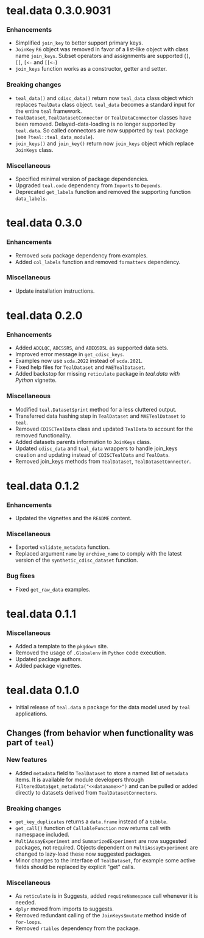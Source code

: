 # teal.data 0.3.0.9031

### Enhancements

* Simplified `join_key` to better support primary keys.
* `JoinKey` `R6` object was removed in favor of a list-like object with class name `join_keys`. Subset operators and assignments are supported (`[`, `[[`, `[<-` and `[[<-`)
* `join_keys` function works as a constructor, getter and setter.

### Breaking changes

* `teal_data()` and `cdisc_data()` return now `teal_data` class object which replaces `TealData` class object. `teal_data` becomes a standard input for the entire `teal` framework.
* `TealDataset`, `TealDatasetConnector` or `TealDataConnector` classes have been removed. Delayed-data-loading is no longer supported by `teal.data`. So called connectors are now supported by `teal` package (see `?teal::teal_data_module`).
* `join_keys()` and `join_key()` return now `join_keys` object which replace `JoinKeys` class.

### Miscellaneous

* Specified minimal version of package dependencies.
* Upgraded `teal.code` dependency from `Imports` to `Depends`.
* Deprecated `get_labels` function and removed the supporting function `data_labels`.

# teal.data 0.3.0

### Enhancements
* Removed `scda` package dependency from examples.
* Added `col_labels` function and removed `formatters` dependency.

### Miscellaneous
* Update installation instructions.

# teal.data 0.2.0

### Enhancements
* Added `ADQLQC`, `ADCSSRS`, and `ADEQ5D5L` as supported data sets.
* Improved error message in `get_cdisc_keys`.
* Examples now use `scda.2022` instead of `scda.2021`.
* Fixed help files for `TealDataset` and `MAETealDataset`.
* Added backstop for missing `reticulate` package in _teal.data with Python_ vignette.

### Miscellaneous
* Modified `teal.Dataset$print` method for a less cluttered output.
* Transferred data hashing step in `TealDataset` and `MAETealDataset` to `teal`.
* Removed `CDISCTealData` class and updated `TealData` to account for the removed functionality.
* Added datasets parents information to `JoinKeys` class.
* Updated `cdisc_data` and `teal_data` wrappers to handle join_keys creation and updating instead of `CDISCTealData` and `TealData`.
* Removed join_keys methods from `TealDataset`, `TealDatasetConnector`.

# teal.data 0.1.2

### Enhancements
* Updated the vignettes and the `README` content.

### Miscellaneous
* Exported `validate_metadata` function.
* Replaced argument `name` by `archive_name` to comply with the latest version of the `synthetic_cdisc_dataset` function.

### Bug fixes
* Fixed `get_raw_data` examples.

# teal.data 0.1.1

### Miscellaneous
* Added a template to the `pkgdown` site.
* Removed the usage of `.Globalenv` in `Python` code execution.
* Updated package authors.
* Added package vignettes.

# teal.data 0.1.0

* Initial release of `teal.data` a package for the data model used by `teal` applications.

## Changes (from behavior when functionality was part of `teal`)

### New features
* Added `metadata` field to `TealDataset` to store a named list of `metadata` items. It is available for module developers through `FilteredData$get_metadata("<<dataname>>")` and can be pulled or added directly to datasets derived from `TealDatasetConnectors`.

### Breaking changes
* `get_key_duplicates` returns a `data.frame` instead of a `tibble`.
* `get_call()` function of `CallableFunction` now returns call with namespace included.
* `MultiAssayExperiment` and `SummarizedExperiment` are now suggested packages, not required. Objects dependent on `MultiAssayExperiment` are changed to lazy-load these now suggested packages.
* Minor changes to the interface of `TealDataset`, for example some active fields should be replaced by explicit "get" calls.

### Miscellaneous
* As `reticulate` is in Suggests, added `requireNamespace` call whenever it is needed.
* `dplyr` moved from imports to suggests.
* Removed redundant calling of the `JoinKeys$mutate` method inside of `for-loops`.
* Removed `rtables` dependency from the package.
